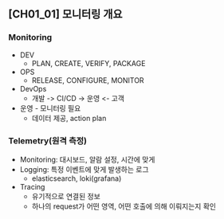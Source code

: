 ## [CH01_01] 모니터링 개요

### Monitoring
- DEV
  - PLAN, CREATE, VERIFY, PACKAGE
- OPS
  - RELEASE, CONFIGURE, MONITOR
- DevOps
  - 개발 -> CI/CD -> 운영 <- 고객
- 운영 - 모니터링 필요
  - 데이터 제공, action plan

### Telemetry(원격 측정)
- Monitoring: 대시보드, 알람 설정, 시간에 맞게
- Logging: 특정 이벤트에 맞게 발생하는 로그
  - elasticsearch, loki(grafana)
- Tracing
  - 유기적으로 연결된 정보
  - 하나의 request가 어떤 영역, 어떤 호출에 의해 이뤄지는지 확인